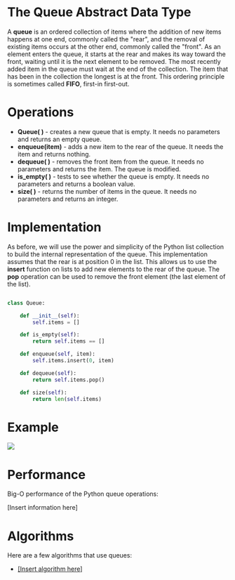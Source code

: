 
<h1>The Queue Abstract Data Type</h1>

<p>A <strong>queue</strong> is an ordered collection of items where the addition of new items happens at one end, commonly called the "rear", and the removal of existing items occurs at the other end, commonly called the "front". As an element enters the queue, it starts at the rear and makes its way toward the front, waiting until it is the next element to be removed. The most recently added item in the queue must wait at the end of the collection. The item that has been in the collection the longest is at the front. This ordering principle is sometimes called <strong>FIFO</strong>, first-in first-out.</p>

<h1>Operations</h1>

<ul>
  <li><strong>Queue(  )</strong> - creates a new queue that is empty. It needs no parameters and returns an empty queue.

  <li><strong>enqueue(item)</strong> - adds a new item to the rear of the queue. It needs the item and returns nothing.

  <li><strong>dequeue(  )</strong> - removes the front item from the queue. It needs no parameters and returns the item. The queue is modified.

  <li><strong>is_empty(  )</strong> - tests to see whether the queue is empty. It needs no parameters and returns a boolean value.

  <li><strong>size(  )</strong> - returns the number of items in the queue. It needs no parameters and returns an integer.
</ul>

<h1>Implementation</h1>

<p>As before, we will use the power and simplicity of the Python list collection to build the internal representation of the queue. This implementation assumes that the rear is at position 0 in the list. This allows us to use the <strong>insert</strong> function on lists to add new elements to the rear of the queue. The <strong>pop</strong> operation can be used to remove the front element (the last element of the list).</p>

```python

class Queue:

    def __init__(self):
        self.items = []

    def is_empty(self):
        return self.items == []

    def enqueue(self, item):
        self.items.insert(0, item)

    def dequeue(self):
        return self.items.pop()

    def size(self):
        return len(self.items)

```

<h1>Example</h1>

![](../../../gif/queue.gif)

<h1>Performance</h1>

<p>Big-O performance of the Python queue operations:</p>

[Insert information here]

<h1>Algorithms</h1>

<p>Here are a few algorithms that use queues:</p>

<ul>
  <li><a href="contents/algorithms/...">[Insert algorithm here]</a>
</ul>

